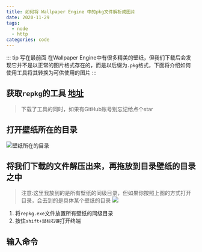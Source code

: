 ```yaml
---
title: 如何将 Wallpaper Engine 中的pkg文件解析成图片
date: 2020-11-29
tags:
  - node
  - http
categories: code
---
```


::: tip 写在最前面
在Wallpaper Engine中有很多精美的壁纸，但我们下载后会发现它并不是以正常的图片格式存在的，而是以后缀为`.pkg`格式，下面将介绍如何使用工具将其转换为可供使用的图片
:::


## 获取`repkg`的工具  [地址](https://github.com/notscuffed/repkg/releases)
> 下载了工具的同时，如果有GitHub账号别忘记给点个star

## 打开壁纸所在的目录
![壁纸所在的目录](https://i.loli.net/2020/11/29/CdFWHgumEwr9tbQ.png)

## 将我们下载的文件解压出来，再拖放到目录壁纸的目录之中
> 注意:这里我放到的是所有壁纸的同级目录，但如果你按照上图的方式打开目录，会去到的是具体某个壁纸的目录
![](http://image.woai996.com/picGo/20201129202048.png)
1. 将`repkg.exe`文件放置所有壁纸的同级目录
2. 按住`shift+鼠标右键`打开终端

## 输入命令
